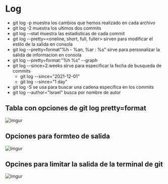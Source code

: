 # Log
- git log -p muestra los cambios que hemos realizado en cada archivo
- git log -2 muestra los ultimos dos commits
- git log --stat muestra las estadisticas de cada commit
- git log --pretty=<oneline, short, full, fuller> sirven para modificar el estilo de la salida en consola
- git log --pretty=format"%h - %an, %ar : %s" sirve para personalizar la salida de informacion en consola
- git log --pretty=format:"%h %s" --graph
- git log --since=2.weeks sirve para especificar la fecha de busqueda de commits
    - git log --since="2021-12-01"
    - git log --since="1 day"
- git log -S<texto clave> se usa para buscar una cadena especifica en los commits
- git log --author="Israel" busca por nombre de autor
## Tabla con opciones de git log pretty=format
![Imgur](https://imgur.com/R3Nl6fm.png "Tabla 1")
## Opciones para formteo de salida
![Imgur](https://imgur.com/oWvp4mu.png "Tabla 2")
## Opcines para limitar la salida de la terminal de git
![Imgur](https://imgur.com/pzmONdn.png "Tabla 3")


